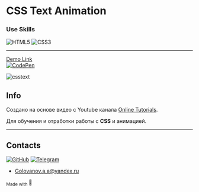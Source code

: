 # CSS Text Animation

### Use Skills

![HTML5](https://img.shields.io/badge/html5-%23E34F26.svg?style=for-the-badge&logo=html5&logoColor=white)
![CSS3](https://img.shields.io/badge/css3-%231572B6.svg?style=for-the-badge&logo=css3&logoColor=white)

---

[Demo Link <br>![CodePen](https://img.shields.io/badge/Codepen-000000?style=for-the-badge&logo=codepen&logoColor=white)](https://codepen.io/AlexGolovanov/pen/ZERoqmg)

![csstext](readme/csstext.gif)

## Info

Создано на основе видео с Youtube канала [Online Tutorials](https://www.youtube.com/c/OnlineTutorials4Designers).

Для обучения и отработки работы c **CSS** и анимацией.

---

## Contacts

[![GitHub](https://img.shields.io/badge/github-%23121011.svg?style=for-the-badge&logo=github&logoColor=white)](https://github.com/GolovanovAlex)
[![Telegram](https://img.shields.io/badge/Telegram-2CA5E0?style=for-the-badge&logo=telegram&logoColor=white)](https://t.me/GolovanovAlex)

- <a href="mailto:golovanov.a.a@yandex.ru" >Golovanov.a.a@yandex.ru</a>

<sub> Made with </sub>💙
